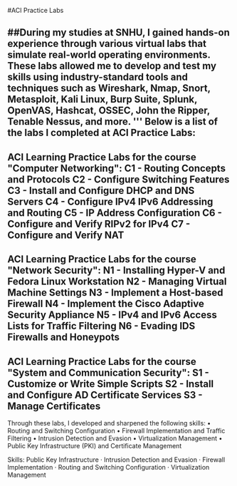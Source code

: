 #ACI Practice Labs

##During my studies at SNHU, I gained hands-on experience through various virtual labs that simulate real-world operating environments. These labs allowed me to develop and test my skills using industry-standard tools and techniques such as Wireshark, Nmap, Snort, Metasploit, Kali Linux, Burp Suite, Splunk, OpenVAS, Hashcat, OSSEC, John the Ripper, Tenable Nessus, and more.
'''
Below is a list of the labs I completed at ACI Practice Labs:
---------------------------------
ACI Learning Practice Labs for the course "Computer Networking":
C1 - Routing Concepts and Protocols
C2 - Configure Switching Features
C3 - Install and Configure DHCP and DNS Servers
C4 - Configure IPv4 IPv6 Addressing and Routing
C5 - IP Address Configuration
C6 - Configure and Verify RIPv2 for IPv4
C7 - Configure and Verify NAT
---------------------------------
ACI Learning Practice Labs for the course "Network Security":
N1 - Installing Hyper-V and Fedora Linux Workstation
N2 - Managing Virtual Machine Settings
N3 - Implement a Host-based Firewall
N4 - Implement the Cisco Adaptive Security Appliance
N5 - IPv4 and IPv6 Access Lists for Traffic Filtering
N6 - Evading IDS Firewalls and Honeypots
---------------------------------
ACI Learning Practice Labs for the course "System and Communication Security":
S1 - Customize or Write Simple Scripts
S2 - Install and Configure AD Certificate Services
S3 - Manage Certificates
---------------------------------

Through these labs, I developed and sharpened the following skills:
 • Routing and Switching Configuration
 • Firewall Implementation and Traffic Filtering
 • Intrusion Detection and Evasion
 • Virtualization Management
 • Public Key Infrastructure (PKI) and Certificate Management

Skills: Public Key Infrastructure · Intrusion Detection and Evasion · Firewall Implementation · Routing and Switching Configuration · Virtualization Management
